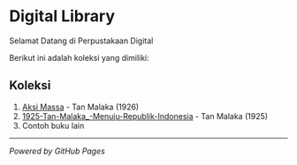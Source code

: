 # Digital Library

Selamat Datang di Perpustakaan Digital

Berikut ini adalah koleksi yang dimiliki:

## Koleksi
1. [Aksi Massa](ebook/Aksi_Massa_Tan_Malaka.pdf) - Tan Malaka (1926)
2. [1925-Tan-Malaka_-Menuju-Republik-Indonesia](ebook/1925-Tan-Malaka_-Menuju-Republik-Indonesia.pdf) - Tan Malaka (1925)
3. Contoh buku lain

---

*Powered by GitHub Pages*
